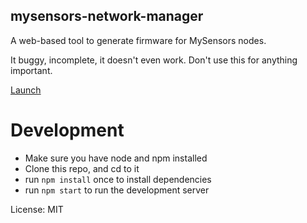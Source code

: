 ## mysensors-network-manager
A web-based tool to generate firmware for MySensors nodes.

It buggy, incomplete, it doesn't even work. Don't use this for anything important.

[Launch](http://rakeshpai.github.com/mmysensors-network-manager)

# Development
* Make sure you have node and npm installed
* Clone this repo, and cd to it
* run `npm install` once to install dependencies
* run `npm start` to run the development server

License: MIT
